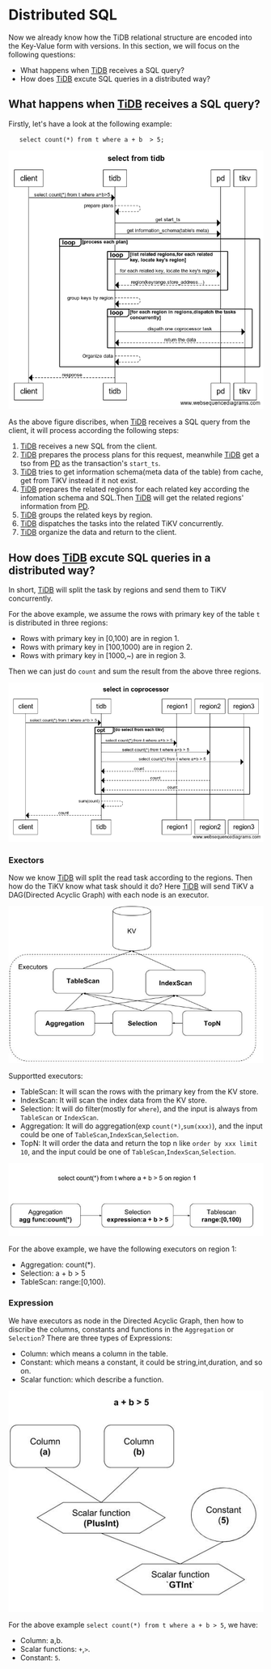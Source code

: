 # Distributed SQL 

Now we already know how the TiDB relational structure are encoded into the Key-Value form with versions.  In this section, we will focus on the following questions:

* What happens when [TiDB] receives a SQL query?
* How does [TiDB] excute SQL queries in a distributed way?
  
## What happens when [TiDB] receives a SQL query?

Firstly, let's have a look at the following example:

```
   select count(*) from t where a + b  > 5;
```

![Figure 1](images/select_from_tidb.png)


As the above figure discribes, when [TiDB] receives a SQL query from the client, it will process according the following steps:

1. [TiDB] receives a new SQL from the client.
2. [TiDB] prepares the process plans for this request, meanwhile [TiDB] get a tso from [PD] as the transaction's `start_ts`.
3. [TiDB] tries to get information schema(meta data of the table) from cache, get from TiKV instead if it not exist.
4. [TiDB] prepares the related regions for each related key according the infomation schema and SQL.Then [TiDB] will get the related regions' information from [PD].
5. [TiDB] groups the related keys by region.
6. [TiDB] dispatches the tasks into the related TiKV concurrently.
7. [TiDB] organize the data and return to the client.

##  How does [TiDB] excute SQL queries in a distributed way?

In short, [TiDB] will split the task by regions and send them to TiKV concurrently.

For the above example, we assume the rows with primary key of the table `t` is distributed in three regions:

* Rows with primary key in [0,100) are in region 1.
* Rows with primary key in [100,1000) are in region 2.
* Rows with primary key in [1000,~) are in region 3.

Then we can just do `count` and sum the result from the above three regions.

![Figure 2](images/coprocessor_select.png)

### Exectors

Now we know [TiDB] will split the read task according to the regions. Then how do the TiKV know what task should it do?
Here [TiDB] will send TiKV a DAG(Directed Acyclic Graph) with each node is an executor.

![Figure 3](images/executors.jpg)

Supportted executors:

* TableScan: It will scan the rows with the primary key from the KV store.
* IndexScan: It will scan the index data from the KV store.
* Selection: It will do filter(mostly for `where`), and the input is always from `TableScan` or `IndexScan`.
* Aggregation: It will do aggregation(exp `count(*)`,`sum(xxx)`), and the input could be one of `TableScan`,`IndexScan`,`Selection`.
* TopN: It will order the data and return the top n like `order by xxx limit 10`, and the input could be one of  `TableScan`,`IndexScan`,`Selection`.

![executors-example](images/executors-example.jpg)

For the above example, we have the following executors on region 1:

*  Aggregation: count(*).
*  Selection: a + b > 5
*  TableScan: range:[0,100).


### Expression

We have executors as node in the Directed Acyclic Graph, then how to discribe the columns, constants and functions in the `Aggregation` or `Selection`? 
There are three types of Expressions:

* Column: which means a column in the table.
* Constant: which means a constant, it could be string,int,duration, and so on.
* Scalar function: which describe a function.



![Figure 4](images/expression.jpg)

For the above example `select count(*) from t where a + b > 5`, we have:

* Column: a,b.
* Scalar functions: `+`,`>`.
* Constant: `5`.


[TiDB]: https://github.com/pingcap/tidb
[PD]: https://github.com/pingcap/pd
